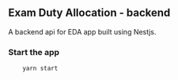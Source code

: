 ## Exam Duty Allocation - backend

A backend api for EDA app built using Nestjs.

### Start the app
		yarn start